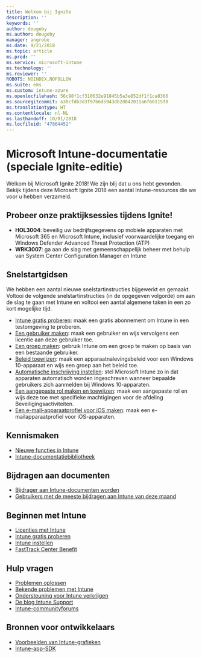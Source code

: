 ```yaml
---
title: Welkom bij Ignite
description: ''
keywords: ''
author: dougeby
ms.author: dougeby
manager: angrobe
ms.date: 9/21/2018
ms.topic: article
ms.prod: ''
ms.service: microsoft-intune
ms.technology: ''
ms.reviewer: ''
ROBOTS: NOINDEX,NOFOLLOW
ms.suite: ems
ms.custom: intune-azure
ms.openlocfilehash: 56c98f1cf310632e91845b5a3e852df1f1ca8366
ms.sourcegitcommit: a30cfdb3d3f97b6d5943db2d842011a6f60115f0
ms.translationtype: HT
ms.contentlocale: nl-NL
ms.lasthandoff: 10/01/2018
ms.locfileid: "47864452"
---
```

# <a name="microsoft-intune-documentation-40ignite-special-edition41"></a>Microsoft Intune-documentatie &#40;speciale Ignite-editie&#41;
Welkom bij Microsoft Ignite 2018! We zijn blij dat u ons hebt gevonden. Bekijk tijdens deze Microsoft Ignite 2018 een aantal Intune-resources die we voor u hebben verzameld.

## <a name="try-our-hands-on-labs-at-ignite"></a>Probeer onze praktijksessies tijdens Ignite!
- **HOL3004**: beveilig uw bedrijfsgegevens op mobiele apparaten met Microsoft 365 en Microsoft Intune, inclusief voorwaardelijke toegang en Windows Defender Advanced Threat Protection (ATP)
- **WRK3007**: ga aan de slag met gemeenschappelijk beheer met behulp van System Center Configuration Manager en Intune

## <a name="quickstarts"></a>Snelstartgidsen
We hebben een aantal nieuwe snelstartinstructies bijgewerkt en gemaakt. Voltooi de volgende snelstartinstructies (in de opgegeven volgorde) om aan de slag te gaan met Intune en voltooi een aantal algemene taken in een zo kort mogelijke tijd.

- [Intune gratis proberen](free-trial-sign-up.md): maak een gratis abonnement om Intune in een testomgeving te proberen.    
- [Een gebruiker maken](quickstart-create-user.md): maak een gebruiker en wijs vervolgens een licentie aan deze gebruiker toe.
- [Een groep maken](quickstart-create-group.md): gebruik Intune om een groep te maken op basis van een bestaande gebruiker.
- [Beleid toewijzen](get-started-policies.md): maak een apparaatnalevingsbeleid voor een Windows 10-apparaat en wijs een groep aan het beleid toe.
- [Automatische inschrijving instellen](quickstart-setup-auto-enrollment.md): stel Microsoft Intune zo in dat apparaten automatisch worden ingeschreven wanneer bepaalde gebruikers zich aanmelden bij Windows 10-apparaten.
- [Een aangepaste rol maken en toewijzen](quickstart-create-custom-role.md): maak een aangepaste rol en wijs deze toe met specifieke machtigingen voor de afdeling Beveiligingsactiviteiten. 
- [Een e-mail-apparaatprofiel voor iOS maken](quickstart-email-profile.md): maak een e-mailapparaatprofiel voor iOS-apparaten.

## <a name="learn"></a>Kennismaken
- [Nieuwe functies in Intune](whats-new.md)
- [Intune-documentatiebibliotheek](https://docs.microsoft.com/intune/)

## <a name="contribute-to-docs"></a>Bijdragen aan documenten
- [Bijdrager aan Intune-documenten worden](https://github.com/MicrosoftDocs/IntuneDocs/blob/master/README.md)  
- [Gebruikers met de meeste bijdragen aan Intune van deze maand](https://github.com/MicrosoftDocs/IntuneDocs/graphs/contributors?from=2018-10-01&to=2018-10-31&type=c)  

## <a name="start-using-intune"></a>Beginnen met Intune
- [Licenties met Intune](licenses.md)
- [Intune gratis proberen](free-trial-sign-up.md)
- [Intune instellen](setup-steps.md)
- [FastTrack Center Benefit](https://docs.microsoft.com/enterprise-mobility-security/Solutions/enterprise-mobility-fasttrack-program)

## <a name="get-help"></a>Hulp vragen
- [Problemen oplossen](help-desk-operators.md)
- [Bekende problemen met Intune](known-issues.md)
- [Ondersteuning voor Intune verkrijgen](get-support.md)
- [De blog Intune Support](https://blogs.technet.microsoft.com/intunesupport/)
- [Intune-communityforums](https://techcommunity.microsoft.com/t5/Enterprise-Mobility-Security/ct-p/EMS)

## <a name="developer-resources"></a>Bronnen voor ontwikkelaars
- [Voorbeelden van Intune-grafieken](https://github.com/microsoftgraph/powershell-intune-samples)
- [Intune-app-SDK](app-sdk-get-started.md)
